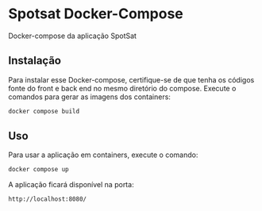 # Spotsat Docker-Compose

Docker-compose da aplicação SpotSat

## Instalação

Para instalar esse Docker-compose, certifique-se de que tenha os códigos fonte do front e back end no mesmo diretório do compose. Execute o comandos para gerar as imagens dos containers:

```sh
docker compose build
```

## Uso

Para usar a aplicação em containers, execute o comando:

```sh
docker compose up
```

A aplicação ficará disponível na porta:

```sh
http://localhost:8080/
```
